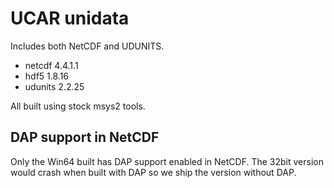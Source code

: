 # UCAR unidata

Includes both NetCDF and UDUNITS.

 - netcdf 4.4.1.1
 - hdf5 1.8.16
 - udunits 2.2.25

All built using stock msys2 tools. 

## DAP support in NetCDF

Only the Win64 built has DAP support enabled in NetCDF.
The 32bit version would crash when built with DAP so we ship the version without DAP.
